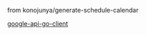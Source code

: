 from konojunya/generate-schedule-calendar

[google-api-go-client](https://github.com/google/google-api-go-client)
